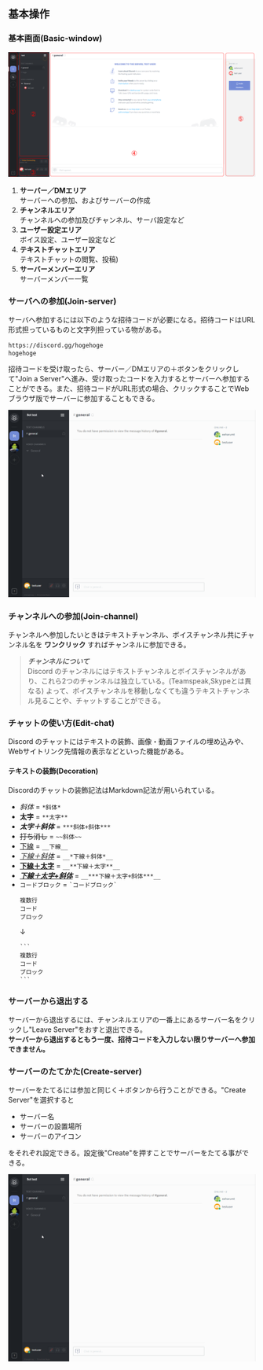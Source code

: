 ## 基本操作 ##
### 基本画面(Basic-window) ###
![基本画面](../img/basicwindow.png)

1. **サーバー／DMエリア** <br>
  サーバーへの参加、およびサーバーの作成
2. **チャンネルエリア** <br>
  チャンネルへの参加及びチャンネル、サーバ設定など
3. **ユーザー設定エリア** <br>
  ボイス設定、ユーザー設定など
4. **テキストチャットエリア** <br>
  テキストチャットの閲覧、投稿)  
5. **サーバーメンバーエリア** <br>
  サーバーメンバー一覧



### サーバへの参加(Join-server) ###
サーバへ参加するには以下のような招待コードが必要になる。招待コードはURL形式担っているものと文字列担っている物がある。  
```   
https://discord.gg/hogehoge  
hogehoge
```  
招待コードを受け取ったら、サーバー／DMエリアの＋ボタンをクリックして"Join a Server"へ進み、受け取ったコードを入力するとサーバーへ参加することができる。また、招待コードがURL形式の場合、クリックすることでWebブラウザ版でサーバーに参加することもできる。

![サーバーへの参加](../img/joinserver.gif)

### チャンネルへの参加(Join-channel) ###
チャンネルへ参加したいときはテキストチャンネル、ボイスチャンネル共にチャンネル名を  **ワンクリック** すればチャンネルに参加できる。

 >_**チャンネルについて**_<br>
 Discord のチャンネルにはテキストチャンネルとボイスチャンネルがあり、これら2つのチャンネルは独立している。(Teamspeak,Skypeとは異なる) よって、ボイスチャンネルを移動しなくても違うテキストチャンネル見ることや、チャットすることができる。




### チャットの使い方(Edit-chat) ###
Discord のチャットにはテキストの装飾、画像・動画ファイルの埋め込みや、Webサイトリンク先情報の表示などといった機能がある。
#### テキストの装飾(Decoration) ####
Discordのチャットの装飾記法はMarkdown記法が用いられている。
* *斜体* = `*斜体*`
* **太字** = `**太字**`
* ***太字＋斜体*** = `***斜体+斜体***`
* <s>打ち消し</s> = `~~斜体~~`
* <u>下線</u> = `__下線__`
* <u>*下線＋斜体*</u> = `__*下線＋斜体*__`
* <u>**下線＋太字**</u> = `__**下線＋太字**__`
* <u>***下線＋太字+斜体***</u> = `__***下線＋太字+斜体***__`
* `コードブロック` = `` `コードブロック` ``
  ```
  複数行
  コード
  ブロック
  ```
  ↓
  ````
  ```
  複数行
  コード
  ブロック
  ```
  ````

### サーバーから退出する ###
サーバーから退出するには、チャンネルエリアの一番上にあるサーバー名をクリックし"Leave Server"をおすと退出できる。<br>
**サーバーから退出するともう一度、招待コードを入力しない限りサーバーへ参加できません。**

### サーバーのたてかた(Create-server) ###
サーバーをたてるには参加と同じく＋ボタンから行うことができる。"Create Server"を選択すると

  * サーバー名  
  * サーバーの設置場所  
  * サーバーのアイコン  

をそれぞれ設定できる。設定後"Create"を押すことでサーバーをたてる事ができる。

![サーバーへの作成](../img/createserver.gif)
